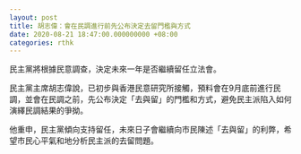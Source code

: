```yaml
---
layout: post
title: 胡志偉：會在民調進行前先公布決定去留門檻與方式
date: 2020-08-21 18:47:00.000000000 +08:00
categories: rthk
---
```


民主黨將根據民意調查，決定未來一年是否繼續留任立法會。

民主黨主席胡志偉說，已初步與香港民意研究所接觸，預料會在9月底前進行民調，並會在民調之前，先公布決定「去與留」的門檻和方式，避免民主派陷入如何演繹民調結果的爭拗。

他重申，民主黨傾向支持留任，未來日子會繼續向市民陳述「去與留」的利弊，希望市民心平氣和地分析民主派的去留問題。
